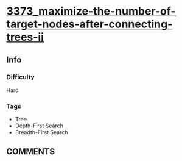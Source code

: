# [3373_maximize-the-number-of-target-nodes-after-connecting-trees-ii](https://leetcode.com/problems/maximize-the-number-of-target-nodes-after-connecting-trees-ii)

## Info

### Difficulty

Hard

### Tags

- Tree
- Depth-First Search
- Breadth-First Search

## __COMMENTS__

> 
